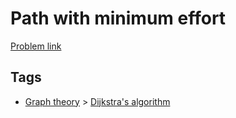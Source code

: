# Path with minimum effort

[Problem link](https://leetcode.com/problems/path-with-minimum-effort)

## Tags

* [Graph theory](/README.md#Graph_theory) > [Dijkstra's algorithm](/README.md#Graph_theory-Dijkstra_s_algorithm)
